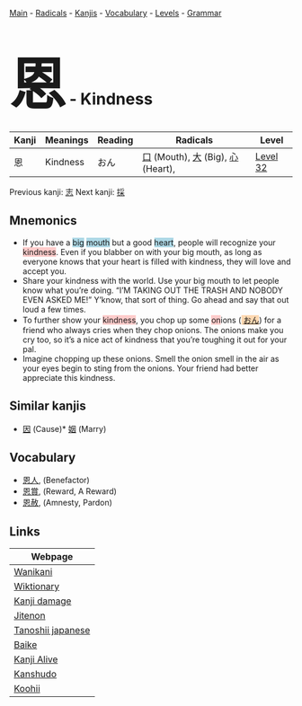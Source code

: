 <style> bigfont {font-size: 100px}</style>
[Main](../index.md) -
[Radicals](../radicals.md) -
[Kanjis](../kanjis.md) -
[Vocabulary](../vocabulary.md) -
[Levels](../levels.md) -
[Grammar](../grammar.md)
# <bigfont> 恩</bigfont> - Kindness 

| Kanji | Meanings | Reading | Radicals | Level |
| --- | --- | --- | --- | --- |
| 恩 | Kindness | おん | [口](../radicals/口.md) (Mouth), [大](../radicals/大.md) (Big), [心](../radicals/心.md) (Heart),  | [Level 32](../levels/wk_level32.md) |

Previous kanji: [志](志.md) Next kanji: [採](採.md) 

## Mnemonics
 * If you have a <span style="background-color:#ADD8E6"> big</span> <span style="background-color:#ADD8E6"> mouth</span> but a good <span style="background-color:#ADD8E6"> heart</span>, people will recognize your <span style="background-color:#ffcccb"> kindness</span>. Even if you blabber on with your big mouth, as long as everyone knows that your heart is filled with kindness, they will love and accept you.
* Share your kindness with the world. Use your big mouth to let people know what you’re doing. “I’M TAKING OUT THE TRASH AND NOBODY EVEN ASKED ME!” Y’know, that sort of thing. Go ahead and say that out loud a few times.
* To further show your <span style="background-color:#ffcccb"> kindness</span>, you chop up some <span style="background-color:#ffcccb"> on</span>ions (<span style="background-color:#fed8b1"> [おん](https://jisho.org/search/おん)</span>) for a friend who always cries when they chop onions. The onions make you cry too, so it’s a nice act of kindness that you’re toughing it out for your pal.
* Imagine chopping up these onions. Smell the onion smell in the air as your eyes begin to sting from the onions. Your friend had better appreciate this kindness.


## Similar kanjis
 * [因](因.md) (Cause)* [姻](姻.md) (Marry)


## Vocabulary
 * [恩人](../vocabulary/恩.md), (Benefactor)
* [恩賞](../vocabulary/恩.md), (Reward, A Reward)
* [恩赦](../vocabulary/恩.md), (Amnesty, Pardon)



## Links 

| Webpage |
| --- |
| [Wanikani          ](https://www.wanikani.com/kanji/恩) |
| [Wiktionary        ](https://en.wiktionary.org/wiki/恩) |
| [Kanji damage      ](http://www.kanjidamage.com/kanji/search?utf8=✓&q=恩) |
| [Jitenon           ](https://jitenon.com/kanji/恩) |
| [Tanoshii japanese ](https://www.tanoshiijapanese.com/dictionary/kanji.cfm?k=恩) |
| [Baike             ](https://baike.baidu.com/item/恩) |
| [Kanji Alive       ](https://app.kanjialive.com/恩) |
| [Kanshudo          ](https://www.kanshudo.com/searchmn?q=恩) |
| [Koohii            ](https://kanji.koohii.com/study/kanji/恩) |
